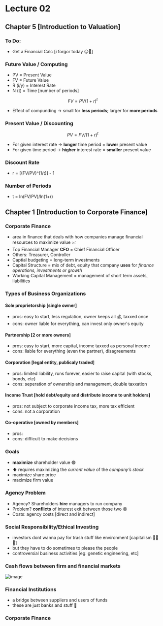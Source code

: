 
# Lecture 02

## Chapter 5 [Introduction to Valuation]

### To Do:
- Get a Financial Calc [i forgor today 😔🥀]

### Future Value / Computing
- PV = Present Value
- FV = Future Value
- R (i/y) =  Interest Rate
- N (t) = Time [number of periods]
```math
FV = PV(1+r)^t
```
- Effect of compunding -> small for **less periods**; larger for **more periods**

### Present Value / Discounting
```math
PV = FV/(1+r)^t
```
- For given interest rate -> **longer** time period = **lower** present value
- For given time period -> **higher** interest rate = **smaller** present value

### Discount Rate
- r = [(FV/PV)^(1/t)] - 1

### Number of Periods
- t = ln(FV/PV)/ln(1+r)

## Chapter 1 [Introduction to Corporate Finance]

### Corporate Finance
- area in finance that deals with how companies manage financial resources to maximize value 📈
- Top Financial Manager **CFO** = Chief Financial Officer
- Others: Treasurer, Controller
- Captial budgeting = long-term investments
- Capital Structure = mix of debt, equity that company **uses** for *finance operations, investments or growth*
- Working Capital Management = management of short term assets, liabilities

### Types of Business Organizations
#### Sole proprietorship [single owner]
- pros: easy to start, less regulation, owner keeps all 💰, taxxed once
- cons: owner liable for everything, can invest only owner's equity
  
#### Partnership [2 or more owners]
- pros: easy to start, more capital, income taxxed as personal income 
- cons: liable for everything (even the partner), disagreements

#### Corporation [legal entity, publicaly traded]
- pros: limited liability, runs forever, easier to raise capital (with stocks, bonds, etc)
- cons: seperation of ownership and management, double taxxation

#### Income Trust [hold debt/equity and distribute income to unit holders]
- pros: not subject to corporate income tax, more tax efficient
- cons: not a corporation

#### Co-operative [owned by members]
- pros: <didnt get it>
- cons: difficult to make decisions

### Goals
- **maximize** shareholder value 🟢
- ⬆️ requires maximizing the *current value* of the *company’s stock*
- maximize share price
- maximize firm value

### Agency Problem
- Agency? Shareholders **hire** managers to run company
- Problem? **conflicts** of interest exit between those two 😡
- Costs: agency costs [direct and indirect]

### Social Responsibility/Ethical Investing
- investors dont wanna pay for trash stuff like environment [capitalism 🦅🦅🦅]
- but they have to do sometimes to please the people
- controversial business activities [eg: genetic engineering, etc]

### Cash flows between firm and financial markets

![image](https://github.com/user-attachments/assets/1c5b7e1f-3445-4211-989d-fffe8aaa626b)

### Financial Institutions
- a bridge between suppliers and users of funds
- these are just banks and stuff 🥀





















### Corporate Finance

